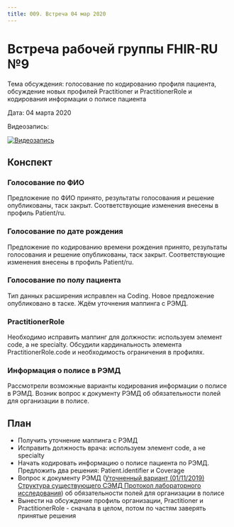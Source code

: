 ```yaml
---
title: 009. Встреча 04 мар 2020
---
```


# Встреча рабочей группы FHIR-RU №9

Тема обсуждения: голосование по кодированию профиля пациента, обсуждение новых профилей Practitioner и PractitionerRole и кодирования информации о полисе пациента

Дата: 04 марта 2020

Видеозапись:

[![Видеозапись](http://img.youtube.com/vi/vkERVEDkUlE/0.jpg)](http://www.youtube.com/watch?v=vkERVEDkUlE)

## Конспект

### Голосование по ФИО

Предложение по ФИО принято, результаты голосования и решение опубликованы, таск закрыт. Соответствующие изменения внесены в профиль Patient/ru.

### Голосование по дате рождения

Предложение по кодированию времени рождения принято, результаты голосования и решение опубликованы, таск закрыт. Соответствующие изменения внесены в профиль Patient/ru.

### Голосование по полу пациента

Тип данных расширения исправлен на Coding. Новое предложение опубликовано в таске. Ждём уточнения маппинга с РЭМД.

### PractitionerRole

Необходимо исправить маппинг для должности: используем элемент code, а не specialty.
Обсудили кардинальность элемента PractitionerRole.code и необходимость ограничения в профилях.

### Информация о полисе в РЭМД

Рассмотрели возможные варианты кодирования информации о полисе в РЭМД.
Возник вопрос к документу РЭМД об обязательности полей для организации в полисе.

## План

- Получить уточнение маппинга с РЭМД
- Исправить должность врача: используем элемент code, а не specialty
- Начать кодировать информацию о полисе пациента по РЭМД. Предложить два решения: Patient.identifier и Coverage
- Вопрос к документу РЭМД ([Уточненный вариант (01/11/2019) Структура существующего СЭМД Протокол лабораторного исследования](https://docs.google.com/spreadsheets/d/1G0u8uIoHD3OmmANxN1MYOHYDhk6riSwe4gSj0OaH6BE/edit?usp=sharing)) об обязательности полей для организации в полисе
- Вынести на обсуждение профиль организации, Practitioner и PractitionerRole - сначала в целом, потом по частям заверять принятые решения